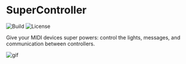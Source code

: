 # SuperController

![Build](https://img.shields.io/github/workflow/status/aolsenjazz/super-controller/Test)
![License](https://img.shields.io/github/license/aolsenjazz/super-controller)

Give your MIDI devices super powers: control the lights, messages, and communication between controllers.

![gif](https://user-images.githubusercontent.com/13665641/123446702-20b63980-d5a7-11eb-8cd4-b3a4b7c8d5f4.gif)
